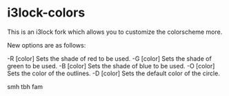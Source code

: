 # i3lock-colors
This is an i3lock fork which allows you to customize the colorscheme more. 

New options are as follows:

-R [color]    Sets the shade of red to be used.
-G [color]    Sets the shade of green to be used.
-B [color]    Sets the shade of blue to be used.
-O [color]    Sets the color of the outlines.
-D [color]    Sets the default color of the circle.

smh tbh fam
